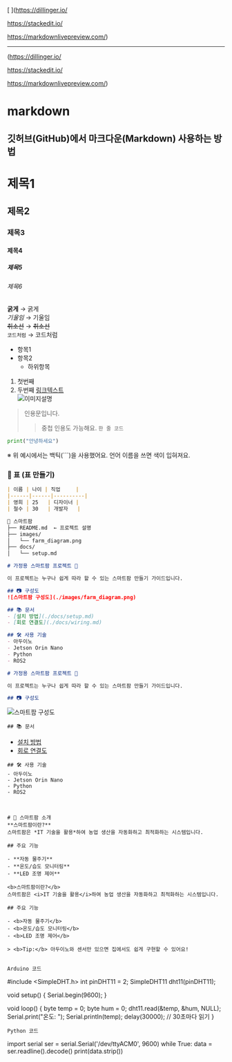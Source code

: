 [
](https://dillinger.io/

https://stackedit.io/

https://markdownlivepreview.com/)

-----------------------
(https://dillinger.io/

https://stackedit.io/

https://markdownlivepreview.com/)
   
# markdown
## 깃허브(GitHub)에서 마크다운(Markdown) 사용하는 방법
# 제목1
## 제목2
### 제목3
#### 제목4
##### 제목5
###### 제목6
**굵게** → 굵게  
*기울임* → 기울임  
~~취소선~~ → ~~취소선~~  
`코드처럼` → 코드처럼
- 항목1
- 항목2
  - 하위항목
1. 첫번째
2. 두번째
[링크텍스트](https://example.com)  
![이미지설명](https://example.com/image.png)

> 인용문입니다.
>> 중첩 인용도 가능해요.
`한 줄 코드`
```python
print("안녕하세요")
```
※ 위 예시에서는 백틱(```)을 사용했어요. 언어 이름을 쓰면 색이 입혀져요.

### 📌 표 (표 만들기)
```md
| 이름 | 나이 | 직업     |
|------|------|----------|
| 영희 | 25   | 디자이너 |
| 철수 | 30   | 개발자   |

📁 스마트팜
├── README.md  ← 프로젝트 설명
├── images/
│   └── farm_diagram.png
├── docs/
│   └── setup.md

# 가정용 스마트팜 프로젝트 🌱

이 프로젝트는 누구나 쉽게 따라 할 수 있는 스마트팜 만들기 가이드입니다.

## 📷 구성도
![스마트팜 구성도](./images/farm_diagram.png)

## 📚 문서
- [설치 방법](./docs/setup.md)
- [회로 연결도](./docs/wiring.md)

## 🛠 사용 기술
- 아두이노
- Jetson Orin Nano
- Python
- ROS2

# 가정용 스마트팜 프로젝트 🌱

이 프로젝트는 누구나 쉽게 따라 할 수 있는 스마트팜 만들기 가이드입니다.

## 📷 구성도
```
![스마트팜 구성도](./images/farm_diagram.png)
```
## 📚 문서
```
- [설치 방법](./docs/setup.md)
- [회로 연결도](./docs/wiring.md)
```
## 🛠 사용 기술
- 아두이노
- Jetson Orin Nano
- Python
- ROS2



# 📘 스마트팜 소개
**스마트팜이란?**  
스마트팜은 *IT 기술을 활용*하여 농업 생산을 자동화하고 최적화하는 시스템입니다.

## 주요 기능

- **자동 물주기**
- **온도/습도 모니터링**
- **LED 조명 제어**

<b>스마트팜이란?</b>  
스마트팜은 <i>IT 기술을 활용</i>하여 농업 생산을 자동화하고 최적화하는 시스템입니다.

## 주요 기능

- <b>자동 물주기</b>
- <b>온도/습도 모니터링</b>
- <b>LED 조명 제어</b>

> <b>Tip:</b> 아두이노와 센서만 있으면 집에서도 쉽게 구현할 수 있어요!


Arduino 코드
```
#include <SimpleDHT.h>
int pinDHT11 = 2;
SimpleDHT11 dht11(pinDHT11);

void setup() {
  Serial.begin(9600);
}

void loop() {
  byte temp = 0;
  byte hum = 0;
  dht11.read(&temp, &hum, NULL);
  Serial.print("온도: ");
  Serial.println(temp);
  delay(30000); // 30초마다 읽기
}
```
Python 코드
```
import serial
ser = serial.Serial('/dev/ttyACM0', 9600)
while True:
    data = ser.readline().decode()
    print(data.strip())
```
